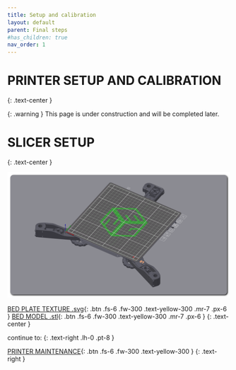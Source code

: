```yaml
---
title: Setup and calibration
layout: default
parent: Final steps
#has_children: true
nav_order: 1
---
```

# PRINTER SETUP AND CALIBRATION
{: .text-center }

{: .warning }
This page is under construction and will be completed later.

# SLICER SETUP
{: .text-center }

![](./assets/images/bed_plate.png)

[BED PLATE TEXTURE .svg]{: .btn .fs-6 .fw-300 .text-yellow-300 .mr-7 .px-6 }
[BED MODEL .stl]{: .btn .fs-6 .fw-300 .text-yellow-300 .mr-7 .px-6 }
{: .text-center }

continue to:
{: .text-right .lh-0 .pt-8 }

[PRINTER MAINTENANCE]{: .btn .fs-6 .fw-300 .text-yellow-300 }
{: .text-right }

[PRINTER MAINTENANCE]: https://rh3d.xyz/maintenance.html
[BED PLATE TEXTURE .svg]: ./assets/docs/E3NG__build_plate.svg
[BED MODEL .stl]: ./assets/docs/E3NG_bed.stl
